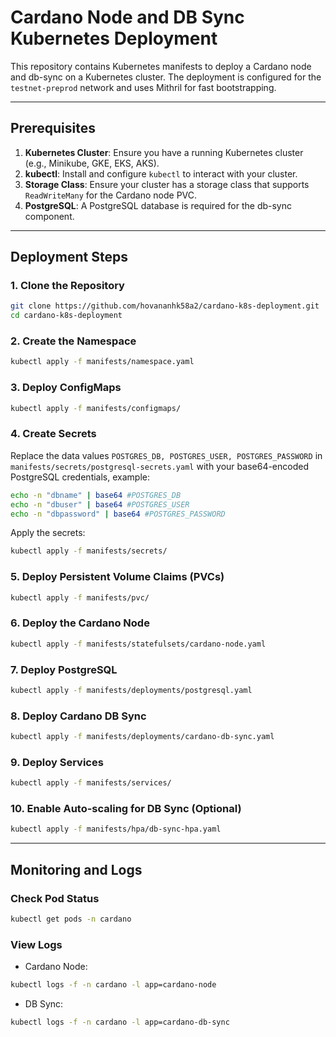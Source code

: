 # Cardano Node and DB Sync Kubernetes Deployment

This repository contains Kubernetes manifests to deploy a Cardano node and db-sync on a Kubernetes cluster. The deployment is configured for the `testnet-preprod` network and uses Mithril for fast bootstrapping.

---

## Prerequisites

1. **Kubernetes Cluster**: Ensure you have a running Kubernetes cluster (e.g., Minikube, GKE, EKS, AKS).
2. **kubectl**: Install and configure `kubectl` to interact with your cluster.
3. **Storage Class**: Ensure your cluster has a storage class that supports `ReadWriteMany` for the Cardano node PVC.
4. **PostgreSQL**: A PostgreSQL database is required for the db-sync component.

---

## Deployment Steps

### 1. Clone the Repository
```bash
git clone https://github.com/hovananhk58a2/cardano-k8s-deployment.git
cd cardano-k8s-deployment
```

### 2. Create the Namespace
```bash
kubectl apply -f manifests/namespace.yaml
```

### 3. Deploy ConfigMaps
```bash
kubectl apply -f manifests/configmaps/
```

### 4. Create Secrets
Replace the data values `POSTGRES_DB, POSTGRES_USER, POSTGRES_PASSWORD` in `manifests/secrets/postgresql-secrets.yaml` with your base64-encoded PostgreSQL credentials, example:
```bash
echo -n "dbname" | base64 #POSTGRES_DB
echo -n "dbuser" | base64 #POSTGRES_USER
echo -n "dbpassword" | base64 #POSTGRES_PASSWORD
```
Apply the secrets:
```bash
kubectl apply -f manifests/secrets/
```

### 5. Deploy Persistent Volume Claims (PVCs)
```bash
kubectl apply -f manifests/pvc/
```

### 6. Deploy the Cardano Node
```bash
kubectl apply -f manifests/statefulsets/cardano-node.yaml
```

### 7. Deploy PostgreSQL
```bash
kubectl apply -f manifests/deployments/postgresql.yaml
```

### 8. Deploy Cardano DB Sync
```bash
kubectl apply -f manifests/deployments/cardano-db-sync.yaml
```

### 9. Deploy Services
```bash
kubectl apply -f manifests/services/
```

### 10. Enable Auto-scaling for DB Sync (Optional)
```bash
kubectl apply -f manifests/hpa/db-sync-hpa.yaml
```

---

## Monitoring and Logs

### Check Pod Status
```bash
kubectl get pods -n cardano
``` 

### View Logs
- Cardano Node:
```bash
kubectl logs -f -n cardano -l app=cardano-node
```
- DB Sync:
```bash
kubectl logs -f -n cardano -l app=cardano-db-sync
```
